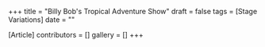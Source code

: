 +++
title = "Billy Bob's Tropical Adventure Show"
draft = false
tags = [Stage Variations]
date = ""

[Article]
contributors = []
gallery = []
+++
